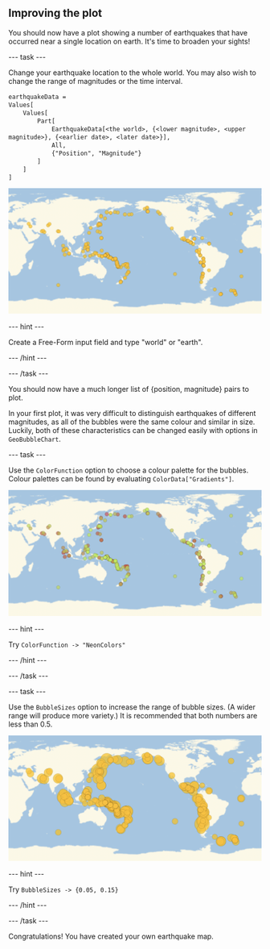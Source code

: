## Improving the plot

You should now have a plot showing a number of earthquakes that have occurred near a single location on earth. It's time to broaden your sights!

--- task ---

Change your earthquake location to the whole world.
You may also wish to change the range of magnitudes or the time interval.

```
earthquakeData =
Values[
    Values[
        Part[
            EarthquakeData[<the world>, {<lower magnitude>, <upper magnitude>}, {<earlier date>, <later date>}],
            All,
            {"Position", "Magnitude"}
        ]
    ]
]

```

![Magnitude 7+ Earthquakes around the world since 2010](images/WorldEarthquakePlot.png)

--- hint ---

Create a Free-Form input field and type "world" or "earth".

--- /hint ---

--- /task ---

You should now have a much longer list of {position, magnitude} pairs to plot.


In your first plot, it was very difficult to distinguish earthquakes of different magnitudes, as all of the bubbles were the same colour and similar in size. Luckily, both of these characteristics can be changed easily with options in `GeoBubbleChart`.

--- task ---

Use the `ColorFunction` option to choose a colour palette for the bubbles.
Colour palettes can be found by evaluating `ColorData["Gradients"]`.

![Magnitude 7+ Earthquakes around the world since 2010 (coloured)](images/WorldEarthquakePlotColoured.png)

--- hint ---

Try `ColorFunction -> "NeonColors"`

--- /hint ---

--- /task ---

--- task ---

Use the `BubbleSizes` option to increase the range of bubble sizes. (A wider range will produce more variety.)
It is recommended that both numbers are less than 0.5.

![Magnitude 7+ Earthquakes around the world since 2010 (with size variation)](images/WorldEarthquakePlotSizeVariation.png)

--- hint ---

Try `BubbleSizes -> {0.05, 0.15}`

--- /hint ---

--- /task ---

Congratulations! You have created your own earthquake map.